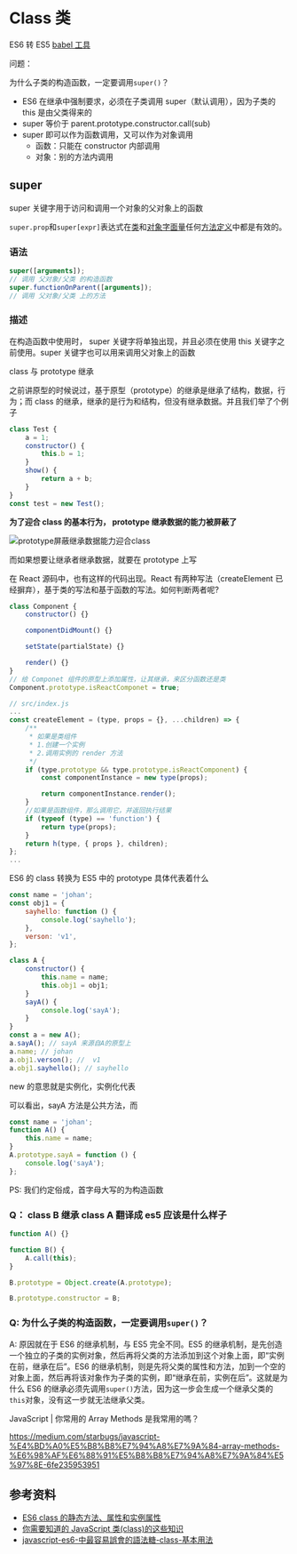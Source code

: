 # Class 类

ES6 转 ES5 [babel 工具](https://babeljs.io/repl/#?browsers=&build=&builtIns=false&corejs=3.21&spec=false&loose=false&code_lz=Q&debug=false&forceAllTransforms=false&shippedProposals=false&circleciRepo=&evaluate=true&fileSize=false&timeTravel=false&sourceType=module&lineWrap=false&presets=es2015%2Creact%2Cstage-2&prettier=false&targets=&version=7.17.6&externalPlugins=&assumptions=%7B%7D)

问题：

为什么子类的构造函数，一定要调用`super()`？

-   ES6 在继承中强制要求，必须在子类调用 super（默认调用），因为子类的 this 是由父类得来的
-   super 等价于 parent.prototype.constructor.call(sub)
-   super 即可以作为函数调用，又可以作为对象调用
    -   函数：只能在 constructor 内部调用
    -   对象：别的方法内调用

## super

super 关键字用于访问和调用一个对象的父对象上的函数

`super.prop`和`super[expr]`表达式在[类](https://developer.mozilla.org/en-US/docs/Web/JavaScript/Reference/Classes)和[对象字面量](https://developer.mozilla.org/en-US/docs/Web/JavaScript/Reference/Operators/Object_initializer)任何[方法定义](https://developer.mozilla.org/en-US/docs/Web/JavaScript/Reference/Functions/Method_definitions)中都是有效的。

### 语法

```javascript
super([arguments]);
// 调用 父对象/父类 的构造函数
super.functionOnParent([arguments]);
// 调用 父对象/父类 上的方法
```

### 描述

在构造函数中使用时， super 关键字将单独出现，并且必须在使用 this 关键字之前使用。super 关键字也可以用来调用父对象上的函数

class 与 prototype 继承

之前讲原型的时候说过，基于原型（prototype）的继承是继承了结构，数据，行为；而 class 的继承，继承的是行为和结构，但没有继承数据。并且我们举了个例子

```javascript
class Test {
    a = 1;
    constructor() {
        this.b = 1;
    }
    show() {
        return a + b;
    }
}
const test = new Test();
```

**为了迎合 class 的基本行为， prototype 继承数据的能力被屏蔽了**

![prototype屏蔽继承数据能力迎合class](../public/images/JavaScript/prototype屏蔽继承数据能力迎合class.png)

而如果想要让继承者继承数据，就要在 prototype 上写

在 React 源码中，也有这样的代码出现。React 有两种写法（createElement 已经摒弃），基于类的写法和基于函数的写法。如何判断两者呢?

```javascript
class Component {
    constructor() {}

    componentDidMount() {}

    setState(partialState) {}

    render() {}
}
// 给 Componet 组件的原型上添加属性，让其继承，来区分函数还是类
Component.prototype.isReactComponet = true;
```

```javascript
// src/index.js
...
const createElement = (type, props = {}, ...children) => {
    /**
     * 如果是类组件
     * 1.创建一个实例
     * 2.调用实例的 render 方法
     */
    if (type.prototype && type.prototype.isReactComponent) {
        const componentInstance = new type(props);

        return componentInstance.render();
    }
    //如果是函数组件，那么调用它，并返回执行结果
    if (typeof (type) == 'function') {
        return type(props);
    }
    return h(type, { props }, children);
};
...
```

ES6 的 class 转换为 ES5 中的 prototype 具体代表着什么

```javascript
const name = 'johan';
const obj1 = {
    sayhello: function () {
        console.log('sayhello');
    },
    verson: 'v1',
};

class A {
    constructor() {
        this.name = name;
        this.obj1 = obj1;
    }
    sayA() {
        console.log('sayA');
    }
}
const a = new A();
a.sayA(); // sayA 来源自A的原型上
a.name; // johan
a.obj1.verson(); //  v1
a.obj1.sayhello(); // sayhello
```

new 的意思就是实例化，实例化代表

可以看出，sayA 方法是公共方法，而

```javascript
const name = 'johan';
function A() {
    this.name = name;
}
A.prototype.sayA = function () {
    console.log('sayA');
};
```

PS: 我们约定俗成，首字母大写的为构造函数

### Q： class B 继承 class A 翻译成 es5 应该是什么样子

```javascript
function A() {}

function B() {
    A.call(this);
}

B.prototype = Object.create(A.prototype);

B.prototype.constructor = B;
```

### Q: 为什么子类的构造函数，一定要调用`super()`？

A: 原因就在于 ES6 的继承机制，与 ES5 完全不同。ES5 的继承机制，是先创造一个独立的子类的实例对象，然后再将父类的方法添加到这个对象上面，即“实例在前，继承在后”。ES6 的继承机制，则是先将父类的属性和方法，加到一个空的对象上面，然后再将该对象作为子类的实例，即“继承在前，实例在后”。这就是为什么 ES6 的继承必须先调用`super()`方法，因为这一步会生成一个继承父类的`this`对象，没有这一步就无法继承父类。

JavaScript | 你常用的 Array Methods 是我常用的嗎？

https://medium.com/starbugs/javascript-%E4%BD%A0%E5%B8%B8%E7%94%A8%E7%9A%84-array-methods-%E6%98%AF%E6%88%91%E5%B8%B8%E7%94%A8%E7%9A%84%E5%97%8E-6fe235953951

## 参考资料

-   [ES6 class 的静态方法、属性和实例属性](https://blog.csdn.net/qq_30100043/article/details/53542966)
-   [你需要知道的 JavaScript 类(class)的这些知识](https://segmentfault.com/a/1190000021285915)
-   [javascript-es6-中最容易誤會的語法糖-class-基本用法](https://medium.com/enjoy-life-enjoy-coding/javascript-es6-%E4%B8%AD%E6%9C%80%E5%AE%B9%E6%98%93%E8%AA%A4%E6%9C%83%E7%9A%84%E8%AA%9E%E6%B3%95%E7%B3%96-class-%E5%9F%BA%E6%9C%AC%E7%94%A8%E6%B3%95-23e4a4a5e8ed)
